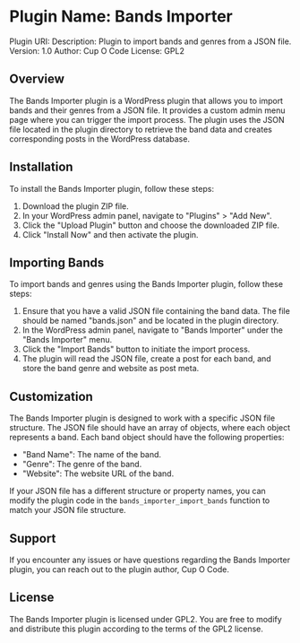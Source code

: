 # Plugin Name: Bands Importer

Plugin URI:
Description: Plugin to import bands and genres from a JSON file.
Version: 1.0
Author: Cup O Code
License: GPL2

## Overview

The Bands Importer plugin is a WordPress plugin that allows you to import bands and their genres from a JSON file. It provides a custom admin menu page where you can trigger the import process. The plugin uses the JSON file located in the plugin directory to retrieve the band data and creates corresponding posts in the WordPress database.

## Installation

To install the Bands Importer plugin, follow these steps:

1. Download the plugin ZIP file.
2. In your WordPress admin panel, navigate to "Plugins" > "Add New".
3. Click the "Upload Plugin" button and choose the downloaded ZIP file.
4. Click "Install Now" and then activate the plugin.

## Importing Bands

To import bands and genres using the Bands Importer plugin, follow these steps:

1. Ensure that you have a valid JSON file containing the band data. The file should be named "bands.json" and be located in the plugin directory.
2. In the WordPress admin panel, navigate to "Bands Importer" under the "Bands Importer" menu.
3. Click the "Import Bands" button to initiate the import process.
4. The plugin will read the JSON file, create a post for each band, and store the band genre and website as post meta.

## Customization

The Bands Importer plugin is designed to work with a specific JSON file structure. The JSON file should have an array of objects, where each object represents a band. Each band object should have the following properties:

- "Band Name": The name of the band.
- "Genre": The genre of the band.
- "Website": The website URL of the band.

If your JSON file has a different structure or property names, you can modify the plugin code in the `bands_importer_import_bands` function to match your JSON file structure.

## Support

If you encounter any issues or have questions regarding the Bands Importer plugin, you can reach out to the plugin author, Cup O Code.

## License

The Bands Importer plugin is licensed under GPL2. You are free to modify and distribute this plugin according to the terms of the GPL2 license.
